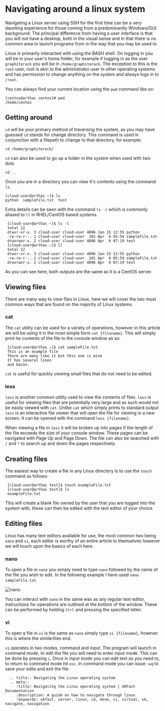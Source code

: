# Navigating around a linux system

Navigating a Linux server using SSH for the first time can be a very daunting experience for those coming from a predominantly Windows/GUI background. The principal
difference from having a user interface is that you will not have a desktop, both in the visual sense and in that there is no common area to launch programs from in the way
that you may be used to.

Linux is primarily interacted with using the BASH shell. On logging in you will be in your user's home folder, for example if logging in as the user `graphiterack` you will
be in `/home/graphiterack`. The exception to this is the `root` user, root is akin to the administrator user in other operating systems and has permission to change
anything on the system and always logs in to `/root`.


You can always find your current location using the `pwd` command like so:

    [centos@arthas centos]# pwd
    /home/centos



## Getting around


`cd` will be your primary method of traversing the system, as you may have guessed `cd` stands for change directory. This command is used in conjunction with a filepath
to change to that directory, for example:


    cd /home/graphiterack/

`cd` can also be used to go up a folder in the system when used with two dots


    cd ..


Once you are in a directory you can view it's contents using the command `ls`.


    [cloud-user@arthas ~]$ ls
    python  sampleFile.txt  test


Extra details can be seen with the command `ls -l` which is commonly aliased to `ll` in RHEL/CentOS based systems.


     [cloud-user@arthas ~]$ ls -l
     total 12
     drwxr-xr-x. 3 cloud-user cloud-user 4096 Jan 15 12:55 python
     -rw-rw-r--. 1 cloud-user cloud-user  101 Apr  6 05:59 sampleFile.txt
     drwxrwxr-x. 2 cloud-user cloud-user 4096 Apr  6 07:19 test
     [cloud-user@arthas ~]$ ll
     total 12
     drwxr-xr-x. 3 cloud-user cloud-user 4096 Jan 15 12:55 python
     -rw-rw-r--. 1 cloud-user cloud-user  101 Apr  6 05:59 sampleFile.txt
     drwxrwxr-x. 2 cloud-user cloud-user 4096 Apr  6 07:19 test


As you can see here, both outputs are the same as it is a CentOS server.

## Viewing files


There are many way to view files in Linux, here we will cover the two most common ways that are found on the majority of Linux systems.

### cat


The `cat` utility can be used for a variety of operations, however in this article we will be using it in the most simple form `cat {filename}`. This will simply print
he contents of the file to the console window as so:


     [cloud-user@arthas ~]$ cat sampleFile.txt
     This is an example file
     There are many like it but this one is mine
     It has several lines
     and bacon.


`cat` is useful for quickly viewing small files that do not need to be edited.

### less


`less` is another common utility used to view the contents of files. `less` is useful for viewing files that are potentially very large and as such would not be easily
viewed with `cat`. Unlike `cat` which simply prints to standard output `less` is an interactive file viewer that will open the file for viewing in a new screen.
It can be opened with the command `less {filename}`.

When viewing a file in `less` it will be broken up into pages if the length of the file exceeds the size of your console window. These pages can be navigated with Page Up
and Page Down. The file can also be searched with `/` and `?` to search up and down the pages respectively.

## Creating files

The easiest way to create a file in any Linux directory is to use the `touch` command as follows:


     [cloud-user@arthas test]$ touch exampleFile.txt
     [cloud-user@arthas test]$ ls
     exampleFile.txt


This will create a blank file owned by the user that you are logged into the system with, these can then be edited with the text editor of your choice.

## Editing files


Linux has many text editors available for use, the most common two being `nano` and `vi`, each editor is worthy of an entire article to themselves however we will touch
upon the basics of each here.

### nano


To open a file in `nano` you simply need to type `nano` followed by the name of the file you wish to edit. In the following example I have used `nano sampleFile.txt`.

![nano](nano1.png)

You can interact with `nano` in the same was as any regular text editor, instructions for operations are outlined at the bottom of the window. These can be performed by
holding `Ctrl` and pressing the specified letter.

### vi


To open a file in `vi` is the same as `nano` simply type `vi {filename}`, however this is where the similarities end.

`vi` operates in two modes, command and input. The program will launch in command mode, to edit the file you will need to enter input mode. This can be done by pressing
`i`. Once in input mode you can edit text as you need to, to return to command mode hit `esc`. In command mode you can issue `:wq` to save your edits and exit the file.

```eval_rst
  .. title:: Navigating the Linux operating system
  .. meta::
     :title: Navigating the Linux operating system | UKFast Documentation
     :description: A guide on how to navigate through linux
     :keywords: ukfast, server, linux, cd, move, vi, virtual, vm, navigate, navigation
